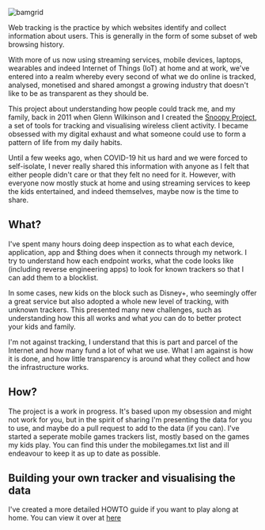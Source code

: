 ![bamgrid](/img/bamgrid.png)



Web tracking is the practice by which websites identify and collect information about users. This is generally in the form of some subset of web browsing history.

With more of us now using streaming services, mobile devices, laptops, wearables and indeed Internet of Things (IoT) at home and at work, we've entered into a realm whereby every second of what we do online is tracked, analysed, monetised and shared amongst a growing industry that doesn't like to be as transparent as they should be. 

This project about understanding how people could track me, and my family, back in 2011 when Glenn Wilkinson and I created the [Snoopy Project](https://sensepost.com/blog/2013/never-mind-the-spies-the-security-gaps-inside-your-phone/), a set of tools for tracking and visualising wireless client activity.  I became obsessed with my digital exhaust and what someone could use to form a pattern of life from my daily habits. 

Until a few weeks ago, when COVID-19 hit us hard and we were forced to self-isolate, I never really shared this information with anyone as I felt that either people didn't care or that they felt no need for it. However, with everyone now mostly stuck at home and using streaming services to keep the kids entertained, and indeed themselves, maybe now is the time to share.

## What?

I've spent many hours doing deep inspection as to what each device, application, app and $thing does when it connects through my network. I try to understand how each endpoint works, what the code looks like (including reverse engineering apps) to look for known trackers so that I can add them to a blocklist. 

In some cases, new kids on the block such as Disney+, who seemingly offer a great service but also adopted a whole new level of tracking, with unknown trackers. This presented many new challenges, such as understanding how this all works and what *you* can do to better protect your kids and family. 

I'm not against tracking, I understand that this is part and parcel of the Internet and how many fund a lot of what we use. What I am against is how it is done, and how little transparency is around what they collect and how the infrastructure works. 

## How?

The project is a work in progress. It's based upon my obsession and might not work for you, but in the spirit of sharing I'm presenting the data for you to use, and maybe do a pull request to add to the data (if you can). 
I've started a seperate mobile games trackers list, mostly based on the games my kids play. You can find this under the mobilegames.txt list and ill endeavour to keep it as up to date as possible. 

## Building your own tracker and visualising the data

I've created a more detailed HOWTO guide if you want to play along at home. You can view it over at [here](HOWTO.md)



